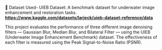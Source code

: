 📂 Dataset Used- 
UIEB Dataset: A benchmark dataset for underwater image enhancement and restoration tasks.
__https://www.kaggle.com/datasets/larjeck/uieb-dataset-reference/data__

This project evaluates the performance of three different image denoising filters — Gaussian Blur, Median Blur, and Bilateral Filter — using the UIEB (Underwater Image Enhancement Benchmark) dataset. The effectiveness of each filter is measured using the Peak Signal-to-Noise Ratio (PSNR).


